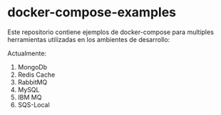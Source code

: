# docker-compose-examples
Este repositorio contiene ejemplos de docker-compose para multiples herramientas utilizadas en los ambientes de desarrollo:

Actualmente:

1. MongoDb
2. Redis Cache
3. RabbitMQ
4. MySQL
5. IBM MQ
6. SQS-Local
